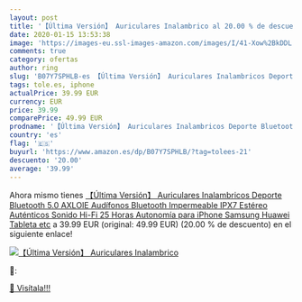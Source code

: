 ```yaml
---
layout: post
title: '【Última Versión】 Auriculares Inalambrico al 20.00 % de descuento'
date: 2020-01-15 13:53:38
image: 'https://images-eu.ssl-images-amazon.com/images/I/41-Xow%2BkDDL._SL200_.jpg'
comments: true
category: ofertas
author: ring
slug: 'B07Y7SPHLB-es 【Última Versión】 Auriculares Inalambricos Deporte...'
tags: tole.es, iphone
actualPrice: 39.99 EUR
currency: EUR
price: 39.99
comparePrice: 49.99 EUR
prodname: '【Última Versión】 Auriculares Inalambricos Deporte Bluetooth 5.0  AXLOIE Audífonos Bluetooth Impermeable IPX7 Estéreo Auténticos Sonido Hi-Fi 25 Horas Autonomía para iPhone Samsung Huawei Tableta etc'
country: 'es'
flag: '🇪🇸'
buyurl: 'https://www.amazon.es/dp/B07Y7SPHLB/?tag=tolees-21'
descuento: '20.00'
average: '39.99'
---
```


Ahora mismo tienes [【Última Versión】 Auriculares Inalambricos Deporte Bluetooth 5.0  AXLOIE Audífonos Bluetooth Impermeable IPX7 Estéreo Auténticos Sonido Hi-Fi 25 Horas Autonomía para iPhone Samsung Huawei Tableta etc](https://www.amazon.es/dp/B07Y7SPHLB/?tag=tolees-21) a 39.99 EUR (original: 49.99 EUR) (20.00 %  de descuento) en el siguiente enlace!

[![【Última Versión】 Auriculares Inalambrico](https://images-eu.ssl-images-amazon.com/images/I/41-Xow%2BkDDL._SL200_.jpg)](https://www.amazon.es/dp/B07Y7SPHLB/?tag=tolees-21)

🔎:


[🛒 Visítala!!!](https://www.amazon.es/dp/B07Y7SPHLB/?tag=tolees-21)
